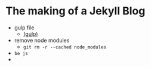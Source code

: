 # The making of a Jekyll Blog
- gulp file
    + [(gulp)](https://nvbn.github.io/2015/06/19/jekyll-browsersync/)
- remove node modules
    + `git rm -r --cached node_modules`
- `be js`
- 

